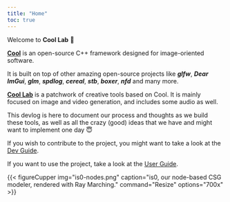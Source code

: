 ```yaml
---
title: "Home"
toc: true
---
```


Welcome to **Cool Lab** 🥳

[**Cool**](https://github.com/CoolLibs) is an open-source C++ framework designed for image-oriented software.

It is built on top of other amazing open-source projects like __*glfw*__, __*Dear ImGui*__, __*glm*__, __*spdlog*__, __*cereal*__, __*stb*__,  __*boxer*__, __*nfd*__ and many more.

[**Cool Lab**](https://github.com/CoolLibs/CoolLab) is a patchwork of creative tools based on Cool. It is mainly focused on image and video generation, and includes some audio as well.

This devlog is here to document our process and thoughts as we build these tools, as well as all the crazy (good) ideas that we have and might want to implement one day 😇

If you wish to contribute to the project, you might want to take a look at the [Dev Guide](./dev-guide).

If you want to use the project, take a look at the [User Guide](./user-guide).

{{< figureCupper
img="is0-nodes.png" 
caption="is0, our node-based CSG modeler, rendered with Ray Marching." 
command="Resize" 
options="700x" >}}